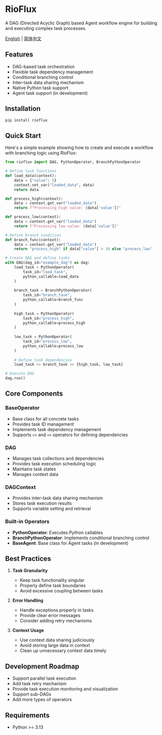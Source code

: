 # RioFlux

A DAG (Directed Acyclic Graph) based Agent workflow engine for building and executing complex task processes.

[English](README.md) | [简体中文](README_zh-CN.md)

## Features

- DAG-based task orchestration
- Flexible task dependency management
- Conditional branching control
- Inter-task data sharing mechanism
- Native Python task support
- Agent task support (in development)

## Installation

```bash
pip install rioflux
```

## Quick Start

Here's a simple example showing how to create and execute a workflow with branching logic using RioFlux:

```python
from rioflux import DAG, PythonOperator, BranchPythonOperator

# Define task functions
def load_data(context):
    data = {"value": 5}
    context.set_var("loaded_data", data)
    return data

def process_high(context):
    data = context.get_var("loaded_data")
    return f"Processing high value: {data['value']}"

def process_low(context):
    data = context.get_var("loaded_data")
    return f"Processing low value: {data['value']}"

# Define branch condition
def branch_func(context):
    data = context.get_var("loaded_data")
    return "process_high" if data["value"] > 10 else "process_low"

# Create DAG and define tasks
with DAG(dag_id="example_dag") as dag:
    load_task = PythonOperator(
        task_id="load_task",
        python_callable=load_data
    )
    
    branch_task = BranchPythonOperator(
        task_id="branch_task",
        python_callable=branch_func
    )
    
    high_task = PythonOperator(
        task_id="process_high",
        python_callable=process_high
    )
    
    low_task = PythonOperator(
        task_id="process_low",
        python_callable=process_low
    )
    
    # Define task dependencies
    load_task >> branch_task >> [high_task, low_task]

# Execute DAG
dag.run()
```

## Core Components

### BaseOperator
- Base class for all concrete tasks
- Provides task ID management
- Implements task dependency management
- Supports `>>` and `<<` operators for defining dependencies

### DAG
- Manages task collections and dependencies
- Provides task execution scheduling logic
- Maintains task states
- Manages context data

### DAGContext
- Provides inter-task data sharing mechanism
- Stores task execution results
- Supports variable setting and retrieval

### Built-in Operators
- **PythonOperator**: Executes Python callables
- **BranchPythonOperator**: Implements conditional branching control
- **BaseAgent**: Base class for Agent tasks (in development)

## Best Practices

1. **Task Granularity**
   - Keep task functionality singular
   - Properly define task boundaries
   - Avoid excessive coupling between tasks

2. **Error Handling**
   - Handle exceptions properly in tasks
   - Provide clear error messages
   - Consider adding retry mechanisms

3. **Context Usage**
   - Use context data sharing judiciously
   - Avoid storing large data in context
   - Clean up unnecessary context data timely

## Development Roadmap

- Support parallel task execution
- Add task retry mechanism
- Provide task execution monitoring and visualization
- Support sub-DAGs
- Add more types of operators

## Requirements

- Python >= 3.13
